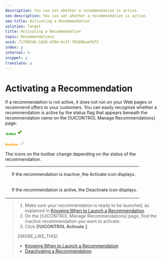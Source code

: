 ```yaml
---
description: You can set whether a recommendation is active.
seo-description: You can set whether a recommendation is active.
seo-title: Activating a Recommendation
solution: Target
title: Activating a Recommendation
topic: Recommendations
uuid: 71798546-1d28-4704-bc3f-fb588baef675
index: y
internal: n
snippet: y
translate: y
---
```


# Activating a Recommendation

If a recommendation is not active, it does not run on your Web pages or recommend offers to your customers. You can easily recognize whether a recommendation is active by the status flag that appears beneath the recommendation name on the [!UICONTROL  Manage Recommendations] page: 

![](assets/active_flag.png) 

![](assets/inactive_flag.png) 

The icons on the toolbar change depending on the status of the recommendation. 


<table id="simpletable_0A8E605487B44769A5AF1759C37BA9CB"> 
 <tr class="strow"> 
  <td class="stentry"> <p style="text-align: center;"> <img id="image_DC7135F84AFC40F48C01FD9830393C92" href="assets/icon_activate.png" /> </p> </td> 
  <td class="stentry"> <p>If the recommendation is inactive, the Activate icon displays. </p> </td> 
 </tr> 
 <tr class="strow"> 
  <td class="stentry"> <p style="text-align: center;"> <img id="image_2EDCFE9D5CE4488897CB8A0627C87E2F" href="assets/icon_deactivate.png" /> </p> </td> 
  <td class="stentry"> <p>If the recommendation is active, the Deactivate icon displays. </p> </td> 
 </tr> 
</table>



>1. Make sure your recommendation is ready to be launched, as explained in [ Knowing When to Launch a Recommendation](../../c_rec_mng_recs/c_Starting_a_Recommendation/c_know_when_to_launch_recs.md#concept_9CB532778F6E4F4CA463F420F16C4A74).
>1. On the [!UICONTROL  Manage Recommendations] page, find the inactive recommendation you want to activate.
>1. Click **[!UICONTROL  Activate.]**

>[!MORE_LIKE_THIS]
>
>* [ Knowing When to Launch a Recommendation ](c_know_when_to_launch_recs.md#concept_9CB532778F6E4F4CA463F420F16C4A74)
>* [ Deactivating a Recommendation ](t_deactivate_recs.md#task_EE1A8BDC4C3E4FBE8D694DF31CFC2DDC)
